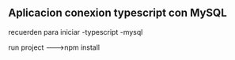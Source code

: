 ## Aplicacion conexion typescript con MySQL

recuerden para iniciar 
-typescript 
-mysql


run project --->npm install